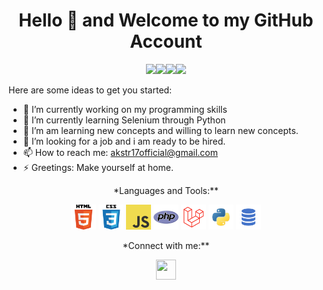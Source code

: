  <h1 align="center">Hello 👋 and Welcome to my GitHub Account </h1>
                                                                          

<p align="center"><code><img src="https://img.shields.io/badge/Thinking-Out of the box-Blue"></code><code><img src="https://img.shields.io/badge/Passion-Coding-Blue"></code><code><img src="https://img.shields.io/badge/Mentality-Stoic-red"></code><code><img src="https://img.shields.io/badge/Interests-Charity-Blue"></code></p>


Here are some ideas to get you started:

- 🔭 I’m currently working on my programming skills 
- 🌱 I’m currently learning Selenium through Python 
- 👯 I’m am learning new concepts and willing to learn new concepts.
- 🤔 I’m looking for a job and i am ready to be hired.
- 📫 How to reach me: akstr17official@gmail.com
- ⚡ Greetings: Make yourself at home. 

<p align="center">
*Languages and Tools:** 
</p>
<p align="center"><code><img width="40" height="40" src="https://raw.githubusercontent.com/github/explore/80688e429a7d4ef2fca1e82350fe8e3517d3494d/topics/html/html.png"></code>
<code><img width="40" height="40" src="https://raw.githubusercontent.com/github/explore/80688e429a7d4ef2fca1e82350fe8e3517d3494d/topics/css/css.png"></code>
<code><img width="40" height="40" src="https://raw.githubusercontent.com/github/explore/80688e429a7d4ef2fca1e82350fe8e3517d3494d/topics/javascript/javascript.png"></code>
<code><img width="40" height="40" src="https://raw.githubusercontent.com/github/explore/80688e429a7d4ef2fca1e82350fe8e3517d3494d/topics/php/php.png"></code> 
<code><img width="40" height="40" src="https://raw.githubusercontent.com/github/explore/80688e429a7d4ef2fca1e82350fe8e3517d3494d/topics/laravel/laravel.png"></code>
<code><img width="40" height="40" src="https://raw.githubusercontent.com/github/explore/5c058a388828bb5fde0bcafd4bc867b5bb3f26f3/topics/python/python.png"></code>
<code><img width="40" height="40" src="https://raw.githubusercontent.com/github/explore/80688e429a7d4ef2fca1e82350fe8e3517d3494d/topics/sql/sql.png"></code></p>   

<p align="center">*Connect with me:**</p>

<p align="center"><code><img height="32" width="32" src="https://cdn.jsdelivr.net/npm/simple-icons@v3/icons/linkedin.svg" /></code></p>
